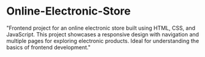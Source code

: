 # Online-Electronic-Store
"Frontend project for an online electronic store built using HTML, CSS, and JavaScript. This project showcases a responsive design with navigation and multiple pages for exploring electronic products. Ideal for understanding the basics of frontend development."
